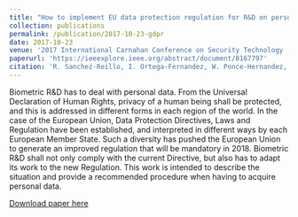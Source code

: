 ```yaml
---
title: "How to implement EU data protection regulation for R&D on personal data"
collection: publications
permalink: /publication/2017-10-23-gdpr
date: 2017-10-23
venue: '2017 International Carnahan Conference on Security Technology (ICCST)'
paperurl: 'https://ieeexplore.ieee.org/abstract/document/8167797'
citation: 'R. Sanchez-Reillo, I. Ortega-Fernandez, W. Ponce-Hernandez, and H. C. Quiros-Sandoval, “How to implement EU data protection regulation for R&D on personal data,” in Proceedings - International Carnahan Conference on Security Technology, 2017, vol. 2017-Octob, doi: 10.1109/CCST.2017.8167797.'
---
```

Biometric R&D has to deal with personal data. From the Universal Declaration of Human Rights, privacy of a human being shall be protected, and this is addressed in different forms in each region of the world. In the case of the European Union, Data Protection Directives, Laws and Regulation have been established, and interpreted in different ways by each European Member State. Such a diversity has pushed the European Union to generate an improved regulation that will be mandatory in 2018. Biometric R&D shall not only comply with the current Directive, but also has to adapt its work to the new Regulation. This work is intended to describe the situation and provide a recommended procedure when having to acquire personal data.

[Download paper here](https://ieeexplore.ieee.org/abstract/document/8167797)